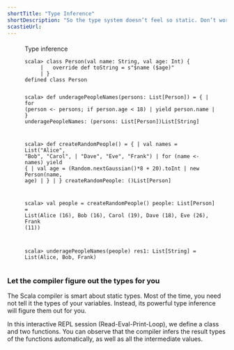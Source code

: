 ```yaml
---
shortTitle: "Type Inference"
shortDescription: "So the type system doesn’t feel so static. Don’t work for the type system. Let the type system work for you!"
scastieUrl: 
---
```

<figure class="code type-inference" style="width: 450px; margin-top: 20px;">
  <figcaption>Type inference</figcaption>
  <pre><code>scala> class Person(val name: String, val age: Int) {
     |   override def toString = s"$name ($age)"
     | }
defined class Person

scala> def underagePeopleNames(persons: List[Person]) = {
     |   for (person &lt;- persons; if person.age &lt; 18)
     |     yield person.name
     | }
underagePeopleNames: (persons: List[Person])List[String]

scala> def createRandomPeople() = {
     |   val names = List("Alice", "Bob", "Carol",
     |       "Dave", "Eve", "Frank")
     |   for (name &lt;- names) yield {
     |     val age = (Random.nextGaussian()*8 + 20).toInt
     |     new Person(name, age)
     |   }
     | }
createRandomPeople: ()List[Person]

scala> val people = createRandomPeople()
people: List[Person] = List(Alice (16), Bob (16), Carol (19), Dave (18), Eve (26), Frank (11))

scala> underagePeopleNames(people)
res1: List[String] = List(Alice, Bob, Frank)</code></pre>
</figure>
<div class="snippet-explanation">
  <h3>Let the compiler figure out the types for you</h3>
<p>The Scala compiler is smart about static types. Most of the time, you need
not tell it the types of your variables. Instead, its powerful type inference
will figure them out for you.</p>
<p>
In this interactive REPL session (Read-Eval-Print-Loop), we define a
class and two functions. You can observe that the compiler infers the result
types of the functions automatically, as well as all the intermediate values.
</p></div>
